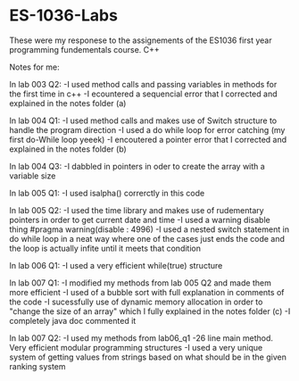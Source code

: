 # ES-1036-Labs
These were my responese to the assignements of the ES1036 first year programming fundementals course. C++

Notes for me:

In lab 003 Q2:
-I used method calls and passing variables in methods for the first time in c++
-I ecountered a sequencial error that I corrected and explained in the notes folder (a)

In lab 004 Q1:
-I used method calls and makes use of Switch structure to handle the program direction
-I used a do while loop for error catching (my first do-While loop yeeek)
-I encoutered a pointer error that I corrected and explained in the notes folder (b)

In lab 004 Q3:
-I dabbled in pointers in oder to create the array with a variable size

In lab 005 Q1:
-I used isalpha() correrctly in this code

In lab 005 Q2:
-I used the time library and makes use of rudementary pointers in order to get current date and time
-I used a warning disable thing #pragma warning(disable : 4996)
-I used a nested switch statement in do while loop in a neat way where one of the cases just ends the code and the loop is actually infite until it meets that condition

In lab 006 Q1:
-I used a very efficient while(true) structure

In lab 007 Q1:
-I modified my methods from lab 005 Q2 and made them more efficient
-I used of a bubble sort with full explanation in comments of the code 
-I sucessfully use of dynamic memory allocation in order to "change the size of an array" which I fully explained in the notes folder (c)
-I completely java doc commented it

In lab 007 Q2:
-I used my methods from lab06_q1
-26 line main method. Very efficient modular programming structures
-I used a very unique system of getting values from strings based on what should be in the given ranking system
